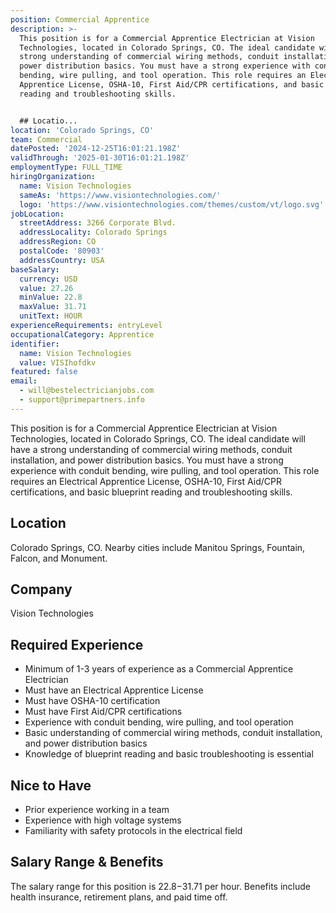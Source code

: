 ```yaml
---
position: Commercial Apprentice
description: >-
  This position is for a Commercial Apprentice Electrician at Vision
  Technologies, located in Colorado Springs, CO. The ideal candidate will have a
  strong understanding of commercial wiring methods, conduit installation, and
  power distribution basics. You must have a strong experience with conduit
  bending, wire pulling, and tool operation. This role requires an Electrical
  Apprentice License, OSHA-10, First Aid/CPR certifications, and basic blueprint
  reading and troubleshooting skills. 


  ## Locatio...
location: 'Colorado Springs, CO'
team: Commercial
datePosted: '2024-12-25T16:01:21.198Z'
validThrough: '2025-01-30T16:01:21.198Z'
employmentType: FULL_TIME
hiringOrganization:
  name: Vision Technologies
  sameAs: 'https://www.visiontechnologies.com/'
  logo: 'https://www.visiontechnologies.com/themes/custom/vt/logo.svg'
jobLocation:
  streetAddress: 3266 Corporate Blvd.
  addressLocality: Colorado Springs
  addressRegion: CO
  postalCode: '80903'
  addressCountry: USA
baseSalary:
  currency: USD
  value: 27.26
  minValue: 22.8
  maxValue: 31.71
  unitText: HOUR
experienceRequirements: entryLevel
occupationalCategory: Apprentice
identifier:
  name: Vision Technologies
  value: VISIhofdkv
featured: false
email:
  - will@bestelectricianjobs.com
  - support@primepartners.info
---
```




This position is for a Commercial Apprentice Electrician at Vision Technologies, located in Colorado Springs, CO. The ideal candidate will have a strong understanding of commercial wiring methods, conduit installation, and power distribution basics. You must have a strong experience with conduit bending, wire pulling, and tool operation. This role requires an Electrical Apprentice License, OSHA-10, First Aid/CPR certifications, and basic blueprint reading and troubleshooting skills. 

## Location

Colorado Springs, CO. Nearby cities include Manitou Springs, Fountain, Falcon, and Monument.

## Company

Vision Technologies

## Required Experience

- Minimum of 1-3 years of experience as a Commercial Apprentice Electrician
- Must have an Electrical Apprentice License
- Must have OSHA-10 certification
- Must have First Aid/CPR certifications
- Experience with conduit bending, wire pulling, and tool operation
- Basic understanding of commercial wiring methods, conduit installation, and power distribution basics
- Knowledge of blueprint reading and basic troubleshooting is essential

## Nice to Have

- Prior experience working in a team
- Experience with high voltage systems
- Familiarity with safety protocols in the electrical field

## Salary Range & Benefits

The salary range for this position is $22.8-$31.71 per hour. Benefits include health insurance, retirement plans, and paid time off.
